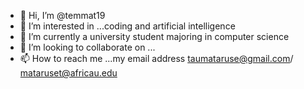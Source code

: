 - 👋 Hi, I’m @temmat19
- 👀 I’m interested in ...coding and artificial intelligence
- 🌱 I’m currently a university student majoring in computer science
- 💞️ I’m looking to collaborate on ...
- 📫 How to reach me ...my email address taumataruse@gmail.com/ mataruset@africau.edu

<!---
temmat19/temmat19 is a ✨ special ✨ repository because its `README.md` (this file) appears on your GitHub profile.
You can click the Preview link to take a look at your changes.
--->
